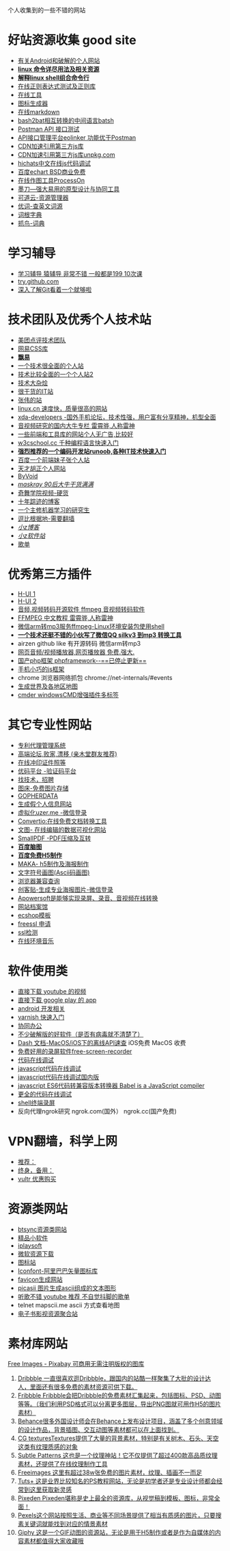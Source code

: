 个人收集到的一些不错的网站

好站资源收集 good site
===================================

* [有关Android和破解的个人网站](http://www.wjdiankong.cn)
* [**linux 命令详尽用法及相关资源**](http://man.linuxde.net)
* [**解释linux shell组合命令行**](https://explainshell.com)
* [在线正则表达式测试及正则库](https://regex101.com/)
* [在线工具](http://tool.lu/)
* [图标生成器](https://icomoon.io/app/#/select)
* [在线markdown](https://stackedit.io/)
* [bash2bat相互转换的中间语言batsh](http://batsh.org)
* [Postman API 接口测试](https://www.getpostman.com/)
* [API接口管理平台eolinker 功能优于Postman](https://www.eolinker.com)
* [CDN加速引用第三方js库](https://cdnjs.com/)
* [CDN加速引用第三方js库unpkg.com](https://unpkg.com/)
* [hichats中文在线js代码调试](https://code.hcharts.cn/)
* [百度echart BSD商业免费](http://echarts.baidu.com)
* [在线作图工具ProcessOn](http://www.ProcessOn.com)
* [墨刀—强大易用的原型设计与协同工具](https://modao.cc/)
* [可道云-资源管理器](https://kodcloud.com)
* [优词-查英文词源](http://www.youdict.com/)
* [词根字典](http://www.cgdict.com/index)
* [抓鸟-词典](http://dict.zhuaniao.com/)


学习辅导
====================================
* [学习辅导 猿辅导 非常不错 一般都是199 10次课](https://www.yuanfudao.com/)
* [try.github.com](https://try.github.com)
* [深入了解Git看着一个就够啦](http://yanhaijing.com/git/2017/01/19/deep-git-0/)

技术团队及优秀个人技术站
====================================
* [美团点评技术团队](http://tech.meituan.com/)
* [网易CSS库](http://nec.netease.com/)
* [**飘易**](http://www.piaoyi.org/)
* [一个技术很全面的个人站](http://blog.csdn.net/forlong401/article/details/21896299#comments)
* [技术比较全面的一个个人站2](http://nonb.cn/)
* [技术大杂烩](http://www.nowamagic.net)
* [很干货的IT站](http://r.codekk.com/)
* [张伟的站](http://www.labazhou.net/)
* [linux.cn 速度快，质量很高的网站](https://linux.cn)
* [xda-developers -国外手机论坛，技术性强，用户富有分享精神，机型全面](http://forum.xda-developers.com/)
* [音视频研究的国内大牛专栏 雷霄骅,人称雷神](http://blog.csdn.net/leixiaohua1020 )
* [一些前端和工具库的网站个人无广告,比较好](http://www.baidufe.com/)
* [w3cschool.cc 千种编程语言快速入门](http://www.w3cschool.cc/ )
* [**强烈推荐的一个编码开发站runoob,各种IT技术快速入门**](http://www.runoob.com/)
* [百度一个前端妹子张个人站](http://zhangwenli.com/Polyvia/image.html)
* [天才胡正个人网站](http://www.huzheng.org/)
* [ByVoid](http://www.byvoid.com)
* [*maskray 90后大牛干货满满*](http://maskray.me)
* [奇舞学院视频-硬货](https://t.75team.com/video)
* [十年踪迹的博客](https://www.h5jun.com/)
* [一个主修机器学习的研究生](https://blog.slinuxer.com/)
* [逗比根据地-需要翻墙](https://doub.io/)
* [*小z博客*](https://www.xiaoz.me)
* [*小z软件站*](http://soft.hixz.org)
* [歌单](http://www.barretlee.com/about/)




优秀第三方插件
====================================
* [H-UI 1](http://www.h-ui.net/icon/index.shtml)
* [H-UI 2](http://www.h-ui.net/)
* [音频,视频转码开源软件 ffmpeg 音视频转码软件](http://ffmpeg.org)
* [FFMPEG 中文教程 雷霄骅,人称雷神](http://blog.csdn.net/leixiaohua1020/article/details/15811977)
* [微信arm转mp3服务ffmpeg-Linux环境安装包使用shell](http://download.csdn.net/detail/luzhenrui/8410535)
* [**一个技术还挺不错的小伙写了微信QQ silkv3 到mp3 转换工具**](https://kn007.net/topics/batch-convert-silk-v3-audio-files-to-mp3-in-windows/)
* airzen github like 有开源转码 微信arm转mp3
* [网页音频/视频播放器,网页播放器 免费.强大.](http://jplayer.org/)
* [国产php框架 phpframework--==已停止更新==](http://initphp.com/)
* [手机小巧的js框架](http://www.fzxa.com/)
* chrome 浏览器网络抓包 chrome://net-internals/#events
* [生成世界及各地区地图](http://pixelmap.amcharts.com/)
* [cmder windowsCMD增强插件多标签](http://cmder.net/)


其它专业性网站
====================================
* [专利代理管理系统](http://dlgl.sipo.gov.cn/txnqueryAgencyOrg.do#)
* [高端论坛,败家,漂移 (亲木堂群友推荐)](http://www.chiphell.com/thread-1250718-1-1.html)
* [在线冲印证件照等](www.wodexiangce.com)
* [优码平台 -验证码平台](http://www.6yzm.com/news.html)
* [找技术，招聘](http://v2ex.com/)
* [图床-免费图片存储](https://sm.ms)
* [GOPHERDATA](http://gopherdata.io/)
* [生成假个人信息网站](http://www.fakenamegenerator.com/advanced.php)
* [虚拟化uzer.me -微信登录](https://uer.me/)
* [Convertio:在线免费文档转换工具](https://convertio.co/zh/api/)
* [文图- 在线编辑的数据可视化网站](https://www.wentu.io/)
* [SmallPDF -PDF压缩及互转](https://smallpdf.com/)
* [**百度脑图**](http://naotu.baidu.com/)
* [**百度免费H5制作**](https://h5.baidu.com)
* [MAKA- h5制作及海报制作](http://maka.im)
* [文字符号画图(Ascii码画图)](http://asciiflow.com/)
* [浏览器兼容查询](https://caniuse.com/)
* [创客贴-生成专业海报图片-微信登录](https://www.chuangkit.com/)
* [Apowersoft是能够实现录屏、录音、音视频在线转换](https://www.apowersoft.cn/)
* [网站档案馆](http://web.archive.org)
* [ecshop模板](http://book.ecmoban.com)
* [freessl 申请](https://freessl.org/)
* [ssl检测](https://myssl.com)
* [在线环境音乐](http://www.lavaradio.com)


软件使用类
====================================
* [直接下载 youtube 的视频](http://en.savefrom.net/)
* [直接下载 google play 的 app](https://apkpure.com)
* [android 开发相关](http://edison-cool911.iteye.com/)
* [varnish 快速入门](http://unmi.cc/varnish-install-quick-start/)
* [协同办公](http://www.teambition.com)
* [不少破解版的好软件（是否有病毒就不清楚了）](http://www.ihacksoft.com)
* [Dash 文档-MacOS/iOS下的离线API速查](https://kapeli.com/dash)  iOS免费 MacOS 收费
* [免费好用的录屏软件free-screen-recorder](http://www.videosoftdev.com/free-screen-recorder)
* [代码在线调试](https://leetcode.com/)
* [javascript代码在线调试](http://jsbin.com)
* [javascript代码在线调试国内版](http://runjs.cn/)
* [javascript ES6代码转兼容版本转换器 Babel is a JavaScript compiler](https://babeljs.io/)
* [更全的代码在线调试](https://c.runoob.com/)
* [shell终端录屏](https://asciinema.org/)
* 反向代理ngrok研究 ngrok.com(国外） ngrok.cc(国产免费)

VPN翻墙，科学上网
===================================
* [推荐：](https://www.goldenfrog.biz/zh/vyprvpn/special/vpn-promo?offer_id=94&aff_id=1720&processed=1)
* [终身，备用：](http://www.iplaysoft.com/vpn-lifetime.html)
* [vultr 优惠购买](https://www.vultr.com/?ref=7089265-3B)


资源类网站
===================================
* [btsync资源类网站](https://syncfan.com/post/)
* [精品小软件](http://www.softwareok.com)
* [iplaysoft](http://www.iplaysoft.com)
* [微软资源下载](http://msdn.itellyou.cn)
* [图标站](http://www.easyicon.net/)
* [Iconfont-阿里巴巴矢量图标库](http://www.iconfont.cn)
* [favicon生成网站](http://favicon.htmlkit.com/favicon/)
* [picasii 图片生成ascii组成的文本图形](http://picascii.com)
* [听歌不错 youtube 推荐 不自觉抖脚的歌单](https://kn007.net/topics/unconscious-shake-feet-song/)
*  telnet mapscii.me  ascii 方式查看地图
* [电子书影视资源聚合站](https://www.h2ero.cn/new/)

素材库网站
===================================
[Free Images - Pixabay 可商用无需注明版权的图库](https://pixabay.com)
1. [Dribbble 一直很喜欢逛Dribbble，跟国内的站酷一样聚集了大批的设计达人，里面还有很多免费的素材资源可供下载。](https://dribbble.com/)
2. [Fribbble Fribbble会把Dribbble的免费素材汇集起来，包括图标、PSD、动图等等。（我们利用PSD格式可以分离更多图层，导出PNG图就可用作H5的图片素材）](http://fribbble.com)
3. [Behance很多外国设计师会在Behance上发布设计项目，涵盖了多个创意领域的设计作品，背景插图、交互动图等素材都可以在上面找到。](https://www.behance.net)
4. [CG texturesTextures提供了大量的背景素材，特别是有关树木、石头、天空这类有纹理质感的对象](http://www.textures.com)
5. [Subtle Patterns 这也是一个纹理神站！它不仅提供了超过400款高品质纹理素材，还提供了在线纹理制作工具](http://subtlepatterns.com)
6. [Freeimages 这里有超过38w张免费的图片素材，纹理、插画不一而足](http://www.freeimages.com)
7. [Tuts+ 这是业界比较知名的PS教程网站，无论是初学者还是专业设计师都会经常到这里获取新灵感](http://design.tutsplus.com)
8. [Pixeden Pixeden堪称是史上最全的资源库，从视觉稿到模板、图标，非常全面！](http://www.pixeden.com/)
9. [Pexels这个网站按照生活、商业等不同场景提供了相当有质感的图片，只要搜素关键词就能找到对应的情景素材](https://www.pexels.com/)
10. [Giphy 这是一个GIF动图的资源站，无论是用于H5制作或者是作为自媒体的内容素材都值得大家收藏哦](http://giphy.com/)


